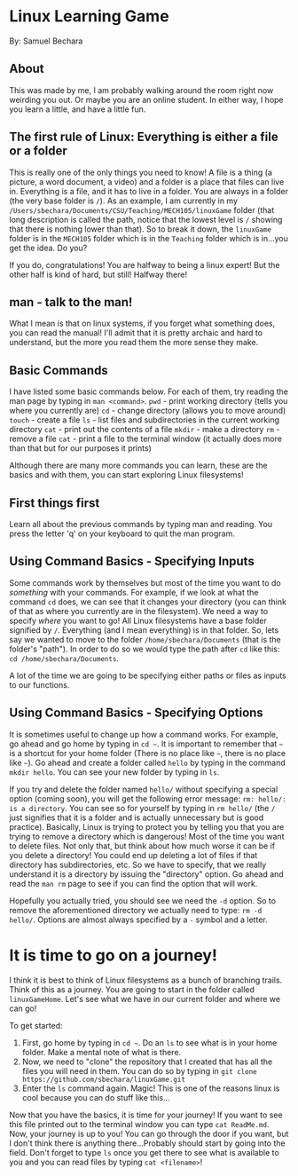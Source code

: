 # Linux Learning Game
By: Samuel Bechara

## About
This was made by me, I am probably walking around the room right now weirding you out. Or maybe you are an online student. In either way, I hope you learn a little, and have a little fun.

## The first rule of Linux: Everything is either a file or a folder
This is really one of the only things you need to know! A file is a thing (a picture, a word document, a video) and a folder is a place that files can live in. Everything is a file, and it has to live in a folder. You are always in a folder (the very base folder is `/`). As an example, I am currently in my `/Users/sbechara/Documents/CSU/Teaching/MECH105/linuxGame` folder (that long description is called the path, notice that the lowest level is `/` showing that there is nothing lower than that). So to break it down, the `linuxGame` folder is in the `MECH105` folder which is in the `Teaching` folder which is in...you get the idea. Do you? 

If you do, congratulations! You are halfway to being a linux expert! But the other half is kind of hard, but still! Halfway there!

## man - talk to the man!
What I mean is that on linux systems, if you forget what something does, you can read the manual! I'll admit that it is pretty archaic and hard to understand, but the more you read them the more sense they make.

## Basic Commands
I have listed some basic commands below. For each of them, try reading the man page by typing in `man <command>`.
`pwd` - print working directory (tells you where you currently are)
`cd` - change directory (allows you to move around)
`touch` - create a file
`ls` - list files and subdirectories in the current working directory
`cat` - print out the contents of a file
`mkdir` - make a directory
`rm`  - remove a file
`cat` - print a file to the terminal window (it actually does more than that but for our purposes it prints)

Although there are many more commands you can learn, these are the basics and with them, you can start exploring Linux filesystems!

## First things first
Learn all about the previous commands by typing man <command> and reading. You press the letter 'q' on your keyboard to quit the man program. 

## Using Command Basics - Specifying Inputs
Some commands work by themselves but most of the time you want to do *something* with your commands. For example, if we look at what the command `cd` does, we can see that it changes your directory (you can think of that as where you currently are in the filesystem). We need a way to specify *where* you want to go! All Linux filesystems have a base folder signified by `/`. Everything (and I mean everything) is in that folder. So, lets say we wanted to move to the folder `/home/sbechara/Documents` (that is the folder's "path"). In order to do so we would type the path after `cd` like this: `cd /home/sbechara/Documents`.

A lot of the time we are going to be specifying either paths or files as inputs to our functions.

## Using Command Basics - Specifying Options
It is sometimes useful to change up how a command works. For example, go ahead and go home by typing in `cd ~`. It is important to remember that `~` is a shortcut for your home folder (There is no place like `~`, there is no place like `~`). Go ahead and create a folder called `hello` by typing in the command `mkdir hello`. You can see your new folder by typing in `ls`.

If you try and delete the folder named `hello/` without specifying a special option (coming soon), you will get the following error message: `rm: hello/: is a directory`. You can see so for yourself by typing in `rm hello/` (the `/` just signifies that it is a folder and is actually unnecessary but is good practice). Basically, Linux is trying to protect you by telling you that you are trying to remove a directory which is dangerous! Most of the time you want to delete files. Not only that, but think about how much worse it can be if you delete a directory! You could end up deleting a lot of files if that directory has subdirectories, etc. So we have to specify, that we really understand it is a directory by issuing the "directory" option. Go ahead and read the `man rm` page to see if you can find the option that will work.

Hopefully you actually tried, you should see we need the `-d` option. So to remove the aforementioned directory we actually need to type: `rm -d hello/`. Options are almost always specified by a `-` symbol and a letter.

# It is time to go on a journey!
I think it is best to think of Linux filesystems as a bunch of branching trails. Think of this as a journey. You are going to start in the folder called `linuxGameHome`. Let's see what we have in our current folder and where we can go! 

To get started:
1. First, go home by typing in `cd ~`. Do an `ls` to see what is in your home folder. Make a mental note of what is there.
2. Now, we need to "clone" the repository that I created that has all the files you will need in them. You can do so by typing in `git clone https://github.com/sbechara/linuxGame.git`
3. Enter the `ls` command again. Magic! This is one of the reasons linux is cool because you can do stuff like this...

Now that you have the basics, it is time for your journey! If you want to see this file printed out to the terminal window you can type `cat ReadMe.md`. Now, your journey is up to you! You can go through the door if you want, but I don't think there is anything there...Probably should start by going into the field. Don't forget to type `ls` once you get there to see what is available to you and you can read files by typing `cat <filename>`! 